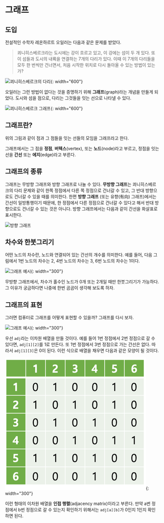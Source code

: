 # 그래프

## 도입
전설적인 수학자 레온하르트 오일러는 다음과 같은 문제를 받았다.
> 쾨니히스베르크라는 도시에는 강이 흐르고 있고, 이 강에는 섬이 두 개 있다. 또 이 섬들과 도시의 내륙을 연결하는 7개의 다리가 있다. 이때 이 7개의 다리들을 모두 한 번씩만 건너면서, 처음 시작한 위치로 다시 돌아올 수 있는 방법이 있는가?

![쾨니히스베르크의 다리](https://cdn.britannica.com/77/74877-050-F5DD4C34/Leonhard-Euler-route-each-question-bridges-Swiss.jpg){: width="600"}

오일러는 그런 방법이 없다는 것을 증명하기 위해 **그래프**(graph)라는 개념을 만들게 되었다. 도시와 섬을 점으로, 다리는 그것들을 잇는 선으로 나타낼 수 있다.

![쾨니히스베르크 그래프](https://www.researchgate.net/profile/Pawel_Boguslawski/publication/265219734/figure/fig3/AS:652964947558402@1532690383480/The-Koenigsberg-bridge-problem-a-seven-bridges-of-Koenigsberg-b-graph-representation.png){: width="600"}

## 그래프란?
위의 그림과 같이 점과 그 점들을 잇는 선들의 모임을 그래프라고 한다.

그래프에서는 그 점을 **정점**, **버텍스**(vertex), 또는 **노드**(node)라고 부르고, 정점을 잇는 선을 **간선** 또는 **에지**(edge)라고 부른다.

## 그래프의 종류
그래프는 무방향 그래프와 방향 그래프로 나눌 수 있다.
**무방향 그래프**는 쾨니히스베르크의 다리 문제와 같이 한쪽 정점에서 다른 쪽 정점으로 건너갈 수 있고, 그 반대 방향으로도 건너갈 수 있을 때를 의미한다.
한편 **방향 그래프** (또는 유향(有向) 그래프)에서는 간선이 일방통행이기 때문에, 한 정점에서 다른 정점으로 건너갈 수 있다고 해서 반대 방향으로도 건너갈 수 있는 것은 아니다. 방향 그래프에서는 다음과 같이 간선을 화살표로 표시한다.

![방향 그래프](https://upload.wikimedia.org/wikipedia/commons/a/a2/Directed.svg)

## 차수와 한붓그리기
어떤 노드의 차수란, 노드와 연결되어 있는 간선의 개수를 의미한다. 예를 들어, 다음 그림에서 1번 노드의 차수는 2, 4번 노드의 차수는 3, 6번 노드의 차수는 1이다.

![그래프 예시](https://upload.wikimedia.org/wikipedia/commons/thumb/5/5b/6n-graf.svg/666px-6n-graf.svg.png){: width="300"}

무방향 그래프에서, 차수가 홀수인 노드가 0개 또는 2개일 때만 한붓그리기가 가능하다. 그 이유가 궁금하다면 나중에 한번 곰곰이 생각해 보도록 하자.

## 그래프의 표현
그러면 컴퓨터로 그래프를 어떻게 표현할 수 있을까? 그래프를 다시 보자.

![그래프 예시](https://upload.wikimedia.org/wikipedia/commons/thumb/5/5b/6n-graf.svg/666px-6n-graf.svg.png){: width="300"}

우선 `adj`라는 이차원 배열을 만들 것이다. 예를 들어 1번 정점에서 2번 정점으로 갈 수 있다면, `adj[1][2]`를 1로 만든다. 또 1번 정점에서 3번 정점으로 가는 간선은 없다. 따라서 `adj[1][3]`은 0이 된다. 이런 식으로 배열을 채우면 다음과 같은 모양이 될 것이다.

![인접 행렬](resources/adjmat.png){: width="300"}

이런 형태의 이차원 배열을 **인접 행렬**(adjacency matrix)이라고 부른다. 만약 a번 정점에서 b번 정점으로 갈 수 있는지 확인하기 위해서는 `adj[a][b]`가 0인지 1인지 확인하면 된다.
